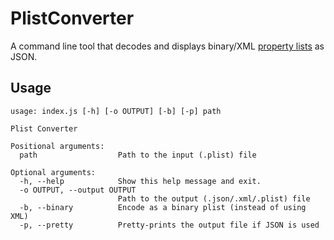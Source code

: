 # PlistConverter
A command line tool that decodes and displays binary/XML [property lists](https://en.wikipedia.org/wiki/Property_list) as JSON.

## Usage
```
usage: index.js [-h] [-o OUTPUT] [-b] [-p] path

Plist Converter

Positional arguments:
  path                  Path to the input (.plist) file

Optional arguments:
  -h, --help            Show this help message and exit.
  -o OUTPUT, --output OUTPUT
                        Path to the output (.json/.xml/.plist) file
  -b, --binary          Encode as a binary plist (instead of using XML)
  -p, --pretty          Pretty-prints the output file if JSON is used
```
